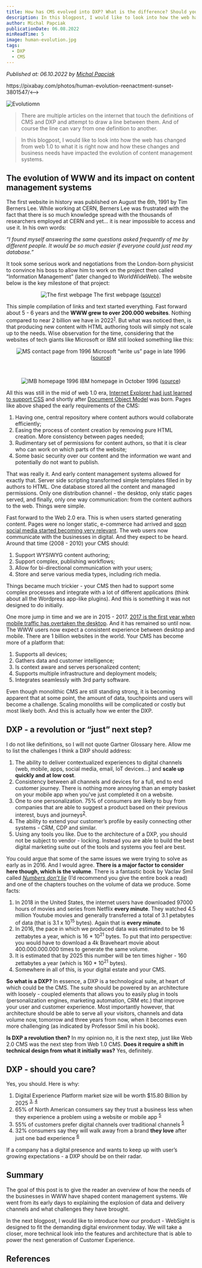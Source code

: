 ```yaml
---
title: How has CMS evolved into DXP? What is the difference? Should you care? 
description: In this blogpost, I would like to look into how the web has changed from web 1.0 to what it is right now and how these changes and business needs have impacted the evolution of content management systems. 
author: Michal Papciak
publicationDate: 06.08.2022
minReadTime: 5
image: human-evolution.jpg
tags:
  - DXP
  - CMS
---
```


*Published at: 06.10.2022 by [Michal Papciak](https://github.com/michup-ds)*
<!--> https://pixabay.com/photos/human-evolution-reenactment-sunset-3801547/<-->
![Evolutiomn](human-evolution.jpg)

> There are multiple articles on the internet that touch the definitions of CMS and DXP and attempt to draw a line between them. And of course the line can vary from one definition to another. 

> In this blogpost, I would like to look into how the web has changed from web 1.0 to what it is right now and how these changes and business needs have impacted the evolution of content management systems. 

## The evolution of WWW and its impact on content management systems

The first website in history was published on August the 6th, 1991 by Tim Berners Lee. While working at CERN, Berners Lee was frustrated with the fact that there is so much knowledge spread with the thousands of researchers employed at CERN and yet… it is near impossible to access and use it. In his own words:

_“I found myself answering the same questions asked frequently of me by different people. It would be so much easier if everyone could just read my database.”_

It took some serious work and negotiations from the London-born physicist to convince his boss to allow him to work on the project then called “Information Management” (later changed to WorldWideWeb). The website below is the key milestone of that project: 

<p align="center" width="100%">
    <img class="image--with-border" src="./the-first-web-page.png" alt="The first webpage">
    The first webpage  (<a href="http://info.cern.ch/hypertext/WWW/TheProject.html">source</a>)
</p>

This simple compilation of links and text started everything. Fast forward about 5 - 6 years and the **WWW grew to over 200.000 websites**. Nothing compared to near 2 billion we have in 2022<sup>[1]</sup>. But what was noticed then, is that producing new content with HTML authoring tools will simply not scale up to the needs. Wise observation for the time, considering that the websites of tech giants like Microsoft or IBM still looked something like this:

<p align="center" width="100%">
    <img class="image--with-border" src="./ms-contact-page-from-1996.png" alt="MS contact page from 1996">
    Microsoft “write us” page in late 1996  (<a href="https://web.archive.org/web/19980120112129/http://www.microsoft.com/regwiz/regwiz.asp">source</a>)
</p>
<br>
<p align="center" width="100%">
    <img class="image--with-border" src="./ibm-homepage-from-1996.png" alt="IMB homepage 1996">
    IBM homepage in October 1996 (<a href="https://web.archive.org/web/19961022175210/http://www.ibm.com/">source</a>)
</p>

All this was still in the mid of web 1.0 era, [Internet Explorer had just learned to support CSS](https://www.w3.org/Style/CSS/msie/) and shortly after [Document Object Model](https://en.wikipedia.org/wiki/Document_Object_Model) was born. Pages like above shaped the early requirements of the CMS:

1. Having one, central repository where content authors would collaborate efficiently;
1. Easing the process of content creation by removing pure HTML creation. More consistency between pages needed;
1. Rudimentary set of permissions for content authors, so that it is clear who can work on which parts of the website;
1. Some basic security over our content and the information we want and potentially do not want to publish.

That was really it. And early content management systems allowed for exactly that. Server side scripting transformed simple templates filled in by authors to HTML. One database stored all the content and managed permissions. Only one distribution channel - the desktop, only static pages served, and finally, only one way communication: from the content authors to the web. Things were simple. 

Fast forward to the Web 2.0 era. This is when users started generating content. Pages were no longer static, e-commerce had arrived and [soon social media started becoming very relevant](https://www.statista.com/statistics/264810/number-of-monthly-active-facebook-users-worldwide/). The web users now communicate with the businesses in digital. And they expect to be heard. Around that time (2008 - 2010) your CMS should:

1. Support WYSIWYG content authoring;
1. Support complex, publishing workflows;
1. Allow for bi-directional communication with your users;
1. Store and serve various media types, including rich media.

Things became much trickier - your CMS then had to support some complex processes and integrate with a lot of different applications (think about all the Wordpress app-like plugins). And this is something it was not designed to do initially. 

One more jump in time and we are in 2015 - 2017. [2017 is the first year when mobile traffic has overtaken the desktop](https://gs.statcounter.com/platform-market-share/desktop-mobile/worldwide/#yearly-2011-2022). And it has remained so until now. The WWW users now expect a consistent experience between desktop and mobile. There are 1 billion websites in the world. Your CMS has become more of a platform that:

1. Supports all devices;
1. Gathers data and customer intelligence;
1. Is context aware and serves personalized content;
1. Supports multiple infrastructure and deployment models;
1. Integrates seamlessly with 3rd party software.

Even though monolithic CMS are still standing strong, it is becoming apparent that at some point, the amount of data, touchpoints and users will become a challenge. Scaling monoliths will be complicated or costly but most likely both. And this is actually how we enter the DXP.

## DXP - a revolution or “just” next step?

I do not like definitions, so I will not quote Gartner Glossary here. Allow me to list the challenges I think a DXP should address: 

1. The ability to deliver contextualized experiences to digital channels (web, mobile, apps, social media, email, IoT devices…) and **scale up quickly and at low cost**. 
1. Consistency between all channels and devices for a full, end to end customer journey. There is nothing more annoying than an empty basket on your mobile app when you've just completed it on a website.
1. One to one personalization. 75% of consumers are likely to buy from companies that are able to suggest a product based on their previous interest, buys and journeys<sup>[2]</sup>. 
1. The ability to extend your customer’s profile by easily connecting other systems - CRM, CDP and similar. 
1. Using any tools you like. Due to the architecture of a DXP, you should not be subject to vendor - locking. Instead you are able to build the best digital marketing suite out of the tools and systems you feel are best. 

You could argue that some of the same issues we were trying to solve as early as in 2016. And I would agree. **There is a major factor to consider here though, which is the volume**. 
There is a fantastic book by Vaclav Smil called [_Numbers don’t lie_](https://www.amazon.pl/Numbers-dont-lie-things-about/dp/0241989698) (I’d recommend you give the entire book a read) and one of the chapters touches on the volume of data we produce. Some facts:

1. In 2018 in the United States, the internet users have downloaded 97000 hours of movies and series from Netflix **every minute**. They watched 4.5 million Youtube movies and generally transferred a total of 3.1 petabytes of data (that is 3.1 x 10<sup>15</sup> bytes). Again that is **every minute**.
1. In 2016, the pace in which we produced data was estimated to be 16 zettabytes a year, which is 16 * 10<sup>21</sup> bytes. To put that into perspective: you would have to download a 4k Braveheart movie about 400.000.000.000 times to generate the same volume.  
1. It is estimated that by 2025 this number will be ten times higher - 160 zettabytes a year (which is 160 * 10<sup>21</sup> bytes). 
1. Somewhere in all of this, is your digital estate and your CMS.
 
**So what is a DXP?** In essence, a DXP is a technological suite, at heart of which could be the CMS. The suite should be powered by an architecture with loosely - coupled elements that allows you to easily plug in tools (personalization engines, marketing automation, CRM etc.) that improve your user and customer experience. Most importantly however, that architecture should be able to serve all your visitors, channels and data volume now, tomorrow and three years from now, when it  becomes even more challenging (as indicated by Professor Smil in his book). 

**Is DXP a revolution then?** In my opinion no, it is the next step, just like Web 2.0 CMS was the next step from Web 1.0 CMS. **Does it require a shift in technical design from what it initially was?** Yes, definitely.

## DXP - should you care?

Yes, you should. Here is why:

1. Digital Experience Platform market size will be worth $15.80 Billion by 2025 <sup>[3], [4]</sup>
1. 65% of North American consumers say they trust a business less when they experience a problem using a website or mobile app <sup>[5]</sup>
1. 55% of customers prefer digital channels over traditional channels <sup>[5]</a></sup>
1. 32% consumers say they will walk away from a brand **they love** after just one bad experience <sup>[6]</sup>

If a company has a digital presence and wants to keep up with user’s growing expectations - a DXP should be on their radar. 


## Summary

The goal of this post is to give the reader an overview of how the needs of the businesses in WWW have shaped content management systems. We went from its early days to explaining the explosion of data and delivery channels and what challenges they have brought. 

In the next blogpost, I would like to introduce how our product - WebSight is designed to fit the demanding digital environment today. We will take a closer, more technical look into the features and architecture that is able to power the next generation of Customer Experience. 

## References

[1]: https://www.internetlivestats.com/total-number-of-websites/
[2]: https://newsroom.accenture.com/news/consumers-welcome-personalized-offerings-but-businesses-are-struggling-to-deliver-finds-accenture-interactive-personalization-research.htm
[3]: https://www.prnewswire.com/news-releases/digital-experience-platform-market-size-worth-15-80-billion-by-2025-grand-view-research-inc-300957088.html
[4]: https://www.statista.com/statistics/1306566/digital-experience-platform-market-size/
[5]: https://www.fullstory.com/blog/digital-experience-consumer-survey/
[6]: https://www.pwc.com/us/en/advisory-services/publications/consumer-intelligence-series/pwc-consumer-intelligence-series-customer-experience.pdf
